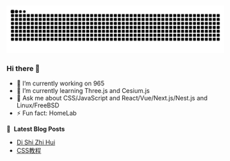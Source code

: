 <picture>
  <source media="(prefers-color-scheme: dark)" srcset="https://raw.githubusercontent.com/SakamotoKurome/SakamotoKurome/output/github-contribution-grid-snake-dark.svg">
  <source media="(prefers-color-scheme: light)" srcset="https://raw.githubusercontent.com/SakamotoKurome/SakamotoKurome/output/github-contribution-grid-snake.svg">
  <img alt="github contribution grid snake animation" src="https://raw.githubusercontent.com/SakamotoKurome/SakamotoKurome/output/github-contribution-grid-snake.svg">
</picture>

### Hi there 👋

<!--
**SakamotoKurome/SakamotoKurome** is a ✨ _special_ ✨ repository because its `README.md` (this file) appears on your GitHub profile.

Here are some ideas to get you started:

- 🔭 I’m currently working on ...
- 🌱 I’m currently learning ...
- 👯 I’m looking to collaborate on ...
- 🤔 I’m looking for help with ...
- 💬 Ask me about ...
- 📫 How to reach me: ...
- 😄 Pronouns: ...
- ⚡ Fun fact: ...
-->

- 🔭 I’m currently working on 965
- 🌱 I’m currently learning Three.js and Cesium.js
- 💬 Ask me about CSS/JavaScript and React/Vue/Next.js/Nest.js and Linux/FreeBSD
- ⚡ Fun fact: HomeLab

📕 &nbsp;**Latest Blog Posts**
<!-- BLOG-POST-LIST:START -->
- [Di Shi Zhi Hui](https://sakamotokurome.github.io/posts/dishizhihui/)
- [CSS教程](https://sakamotokurome.github.io/posts/css/)
<!-- BLOG-POST-LIST:END -->

